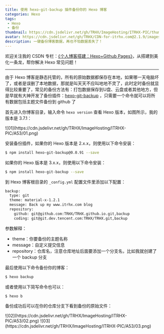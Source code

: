 ```yaml
---
title: 使用 hexo-git-backup 插件备份你的 Hexo 博客
categories: Hexo
tags:
 - Hexo
 - 备份
thumbnail: https://cdn.jsdelivr.net/gh/TRHX/ImageHosting/ITRHX-PIC/thumbnail/hexo.png
avatar: https://cdn.jsdelivr.net/gh/TRHX/CDN-for-itrhx.com@2.1.9/images/trhx.png
description: 一键备份博客数据，再也不怕数据丢失了！
---
```


欢迎关注我的 CSDN 专栏：[《个人博客搭建：Hexo+Github Pages》](https://blog.csdn.net/qq_36759224/article/category/9285510)，从搭建到美化一条龙，帮你解决 Hexo 常见问题！

---

由于 Hexo 博客是静态托管的，所有的原始数据都保存在本地，如果哪一天电脑坏了，或者是误删了本地数据，那就是叫天天不应叫地地不灵了，此时定时备份就显得比较重要了，常见的备份方法有：打包数据保存到U盘、云盘或者其他地方，但是早就有大神开发了备份插件：[hexo-git-backup](https://github.com/coneycode/hexo-git-backup) ，只需要一个命令就可以将所有数据包括主题文件备份到 github 了

首先进入你博客目录，输入命令 `hexo version` 查看 Hexo 版本，如图所示，我的版本是 3.7.1：

<fancybox>
![01](https://cdn.jsdelivr.net/gh/TRHX/ImageHosting/ITRHX-PIC/A53/01.png)
</fancybox>

安装备份插件，如果你的 Hexo 版本是 2.x.x，则使用以下命令安装：

```bash
$ npm install hexo-git-backup@0.0.91 --save
```

如果你的 Hexo 版本是 3.x.x，则使用以下命令安装：

```bash
$ npm install hexo-git-backup --save
```

到 Hexo 博客根目录的 `_config.yml` 配置文件里添加以下配置：

```bash
backup:
  type: git
  theme: material-x-1.2.1
  message: Back up my www.itrhx.com blog
  repository:
    github: git@github.com:TRHX/TRHX.github.io.git,backup
    coding: git@git.dev.tencent.com:TRHX/TRHX.git,backup
```

参数解释：

- theme：你要备份的主题名称
- message：自定义提交信息
- repository：仓库名，注意仓库地址后面要添加一个分支名，比如我就创建了一个 backup 分支

最后使用以下命令备份你的博客：

```bash
$ hexo backup
```

或者使用以下简写命令也可以：

```bash
$ hexo b
```

备份成功后可以在你的仓库分支下看到备份的原始文件：

<fancybox>
![02](https://cdn.jsdelivr.net/gh/TRHX/ImageHosting/ITRHX-PIC/A53/02.png)
</fancybox>

<fancybox>
![03](https://cdn.jsdelivr.net/gh/TRHX/ImageHosting/ITRHX-PIC/A53/03.png)
</fancybox>
